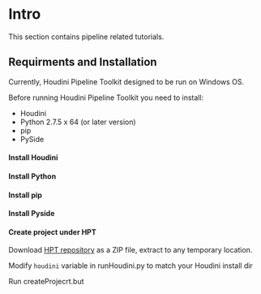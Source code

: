 # Intro
This section contains pipeline related tutorials.

## Requirments and Installation
Currently, Houdini Pipeline Toolkit designed to be run on Windows OS.

Before running Houdini Pipeline Toolkit you need to install:
- Houdini  
- Python 2.7.5 x 64 (or later version) 
- pip  
- PySide

#### Install Houdini
#### Install Python
#### Install pip
#### Install Pyside
#### Create project under HPT
Download [HPT repository](https://github.com/kiryha/Houdini) as a ZIP file, extract to any temporary location.

Modify `houdini` variable in runHoudini.py to match your Houdini install dir

Run createProjecrt.but